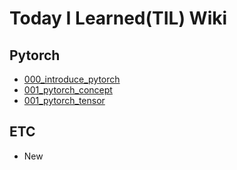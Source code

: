 # Today I Learned(TIL) Wiki

## Pytorch
* [000_introduce_pytorch](https://github.com/whitedk98/TIL/blob/main/pytorch/000_introduce_pytorch.md)
* [001_pytorch_concept](https://github.com/whitedk98/TIL/blob/main/pytorch/001_pytorch_concept.md)
* [001_pytorch_tensor](https://github.com/whitedk98/TIL/blob/main/pytorch/002_pytorch_tensor.md)

## ETC
* New
